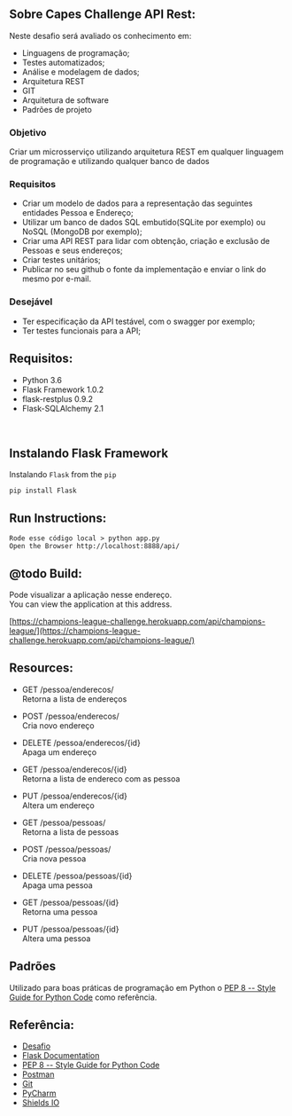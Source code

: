 


<p align="center">
  <a href="https://github.com/joaopaulolndev/">
    <img alt="" src="https://scba.capes.gov.br/scba/img/logo-capes-full-hor.png">
  </a>
</p>

## Sobre Capes Challenge API Rest:

Neste desafio será avaliado os conhecimento em:
- Linguagens de programação;
- Testes automatizados;
- Análise e modelagem de dados;
- Arquitetura REST
- GIT
- Arquitetura de software
- Padrões de projeto

### Objetivo

Criar um microsserviço utilizando arquitetura REST em qualquer linguagem de programação e utilizando qualquer banco de dados

### Requisitos

- Criar um modelo de dados para a representação das seguintes entidades Pessoa e Endereço;
- Utilizar um banco de dados SQL embutido(SQLite por exemplo) ou NoSQL (MongoDB por exemplo); 
- Criar uma API REST para lidar com obtenção, criação e exclusão de Pessoas e seus endereços;
- Criar testes unitários;
- Publicar no seu github o fonte da implementação e enviar o link do mesmo por e-mail.

### Desejável

- Ter especificação da API testável, com o swagger por exemplo;
- Ter testes funcionais para a API;

## Requisitos:
   * Python 3.6
   * Flask Framework 1.0.2
   * flask-restplus 0.9.2
   * Flask-SQLAlchemy 2.1

   
<p align="center">
  <img alt="" src="https://img.shields.io/badge/python-3.5%20%7C%203.6%20%7C%203.7-blue.svg">
  <img src="https://img.shields.io/badge/size-76%20kB-green.svg" alt="">
  <img src="https://img.shields.io/badge/license-MIT-000.svg" alt="">
  <img src="https://img.shields.io/badge/Flask%20Framework-1.0.2-red.svg" alt="">
  <img src="https://img.shields.io/badge/platform-linux--64%20%7C%20win--32%20%7C%20osx--64%20%7C%20win--64-lightgrey.svg" alt="">
</p>
   
## Instalando Flask Framework

Instalando `Flask` from the `pip`

```
pip install Flask
```
    
## Run Instructions:
    Rode esse código local > python app.py 
    Open the Browser http://localhost:8888/api/
       

## @todo Build:

   Pode visualizar a aplicação nesse endereço. <br/>
   You can view the application at this address.

   [https://champions-league-challenge.herokuapp.com/api/champions-league/](https://champions-league-challenge.herokuapp.com/api/champions-league/)

## Resources:


* GET /pessoa/enderecos/ 
<br/>Retorna a lista de endereços
* POST /pessoa/enderecos/ 
<br/>Cria novo endereço
* DELETE /pessoa/enderecos/{id} 
<br/>Apaga um endereço
* GET /pessoa/enderecos/{id} 
<br/>Retorna a lista de endereco com as pessoa
* PUT /pessoa/enderecos/{id} 
<br/>Altera um endereço

* GET /pessoa/pessoas/ 
<br/>Retorna a lista de pessoas
* POST /pessoa/pessoas/ 
<br/>Cria nova pessoa
* DELETE /pessoa/pessoas/{id} 
<br/>Apaga uma pessoa
* GET /pessoa/pessoas/{id} 
<br/>Retorna uma pessoa
* PUT /pessoa/pessoas/{id} 
<br/>Altera uma pessoa
   
## Padrões 
Utilizado para boas práticas de programação em Python o 
[PEP 8 -- Style Guide for Python Code](https://www.python.org/dev/peps/pep-0008/) como referência.  
    
## Referência:
   - [Desafio](https://github.com/harryssongilgamesh/selecao-2019)
   - [Flask Documentation](http://flask.pocoo.org/docs/1.0/)
   - [PEP 8 -- Style Guide for Python Code](https://www.python.org/dev/peps/pep-0008/)
   - [Postman](https://www.getpostman.com/)
   - [Git](https://git-scm.com/)
   - [PyCharm](https://www.jetbrains.com/pycharm/)
   - [Shields IO](https://shields.io/#/)

